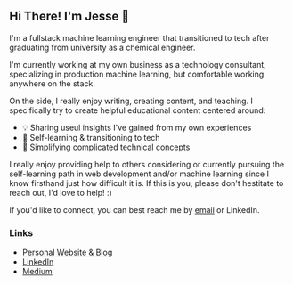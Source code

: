 ## Hi There! I'm Jesse 👋

I'm a fullstack machine learning engineer that transitioned to tech after graduating from university as a chemical engineer. 

I'm currently working at my own business as a technology consultant, specializing in production machine learning, but comfortable working anywhere on the stack. 

On the side, I really enjoy writing, creating content, and teaching. I specifically try to create helpful educational content centered around:
- 💡 Sharing useul insights I've gained from my own experiences
- 📖 Self-learning & transitioning to tech
- 🤖 Simplifying complicated technical concepts 

I really enjoy providing help to others considering or currently pursuing the self-learning path in web development and/or machine learning since I know firsthand just how difficult it is. If this is you, please don't hestitate to reach out, I'd love to help! :) 

If you'd like to connect, you can best reach me by [email](mailto:jesse.khaira10@gmail.com) or LinkedIn.

### Links
- [Personal Website & Blog](https://www.jessekhaira.com)
- [LinkedIn](https://www.linkedin.com/in/jesse-khaira)
- [Medium](https://medium.com/@jesse.khaira)
